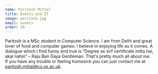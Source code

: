 ```yaml
---
name: Paritosh Mittal
title: Events and IT
image: paritosh.jpg
email: events
order: 10
---
```


Paritosh is a MSc student in Computer Science. I am from Delhi and great lover of food and computer games. 
I believe in enjoying life as it comes. A dialogue which I find funny and true is “Degree se sirf certificate milta hai, akal nahin” – Raju Ban Gaya Gentleman. That's pretty much all about me.  
If you have any trouble or feeling homesick you can just contact me at paritosh.mittal@cs.ox.ac.uk.   
